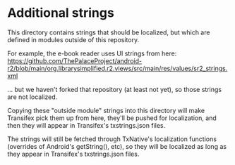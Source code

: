 # Additional strings

This directory contains strings that should be localized,
but which are defined in modules outside of this repository.

For example, the e-book reader uses UI strings from here:
https://github.com/ThePalaceProject/android-r2/blob/main/org.librarysimplified.r2.views/src/main/res/values/sr2_strings.xml

... but we haven't forked that repository (at least not yet), so those strings are not localized.

Copying these "outside module" strings into this directory will make Transifex pick them up from here,
they'll be pushed for localization, and then they will appear in Transifex's txstrings.json files.

The strings will still be fetched through TxNative's localization functions (overrides of Android's getString(), etc),
so they will be localized as long as they appear in Transifex's txstrings.json files.

